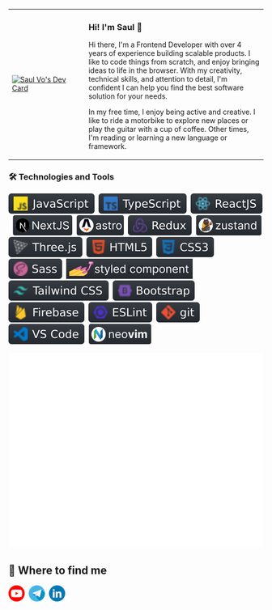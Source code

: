 <table>
  <tr>
    <td style="width: 30%;">
      <a href="https://app.daily.dev/saulvo"><img src="https://api.daily.dev/devcards/b0b053363b0c47c5bd34081645e517a7.png?r=yxp" width="400" alt="Saul Vo's Dev Card"/></a>
    </td>
    <td>
      <h3>Hi! I'm Saul 👋</h3>
      <p>Hi there, I'm a Frontend Developer with over 4 years of experience building scalable products. I like to code things from scratch, and enjoy bringing ideas to life in the browser. With my creativity, technical skills, and attention to detail, I'm confident I can help you find the best software solution for your needs.</p>
      <p>In my free time, I enjoy being active and creative. I like to ride a motorbike to explore new places or play the guitar with a cup of coffee. Other times, I'm reading or learning a new language or framework.</p>
    </td>
  </tr>
</table>
<h3>🛠 Technologies and Tools</h3>

![javascript](images/javascript.svg)&nbsp;
![typescript](images/typescript.svg)&nbsp;
![reactjs](images/reactjs.svg)&nbsp;
![nextjs](images/nextjs.svg)&nbsp;
![astro](images/astro.svg)&nbsp;
![redux](images/redux.svg)&nbsp;
![zustand](images/zustand.svg)&nbsp;
![threejs](images/threejs.svg)&nbsp;
![html5](images/html5.svg)&nbsp;
![css3](images/css3.svg)&nbsp;
![sass](images/sass.svg)&nbsp;
![styled-component](images/styled-component.svg)&nbsp;
![tailwind](images/tailwind-css.svg)&nbsp;
![bo01otstrap](images/bootstrap.svg)&nbsp;
![firebase](images/firebase.svg)&nbsp;
![eslint](images/eslint.svg)&nbsp;
![git](images/git.svg)&nbsp;
![vscode](images/vscode.svg)&nbsp;
![neovim](images/neovim.svg)&nbsp;

![Metrics](/github-metrics.svg)

## 🔭 Where to find me
<a href="https://www.youtube.com/c/saulvo"><img src="images/icon-yt.webp" alt="youtube"/></a>&nbsp;
<a href="https://t.me/Son_IT"><img src="images/icon-te.webp" alt="telegram"/></a>&nbsp;
<a href="https://www.linkedin.com/in/saulvo/"><img src="images/icon-linkedin.webp" alt="linkedin"/></a>
